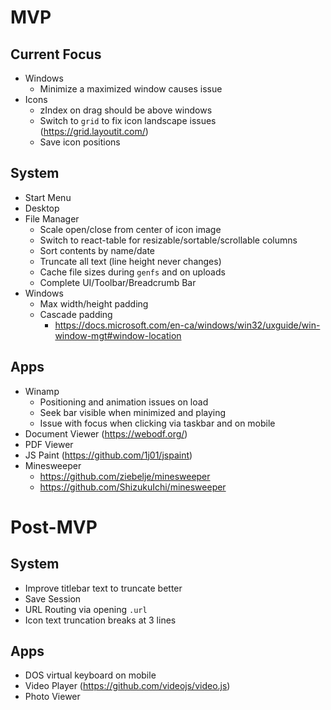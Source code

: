 # MVP

## Current Focus

- Windows
  - Minimize a maximized window causes issue
- Icons
  - zIndex on drag should be above windows
  - Switch to `grid` to fix icon landscape issues (https://grid.layoutit.com/)
  - Save icon positions

## System

- Start Menu
- Desktop
- File Manager
  - Scale open/close from center of icon image
  - Switch to react-table for resizable/sortable/scrollable columns
  - Sort contents by name/date
  - Truncate all text (line height never changes)
  - Cache file sizes during `genfs` and on uploads
  - Complete UI/Toolbar/Breadcrumb Bar
- Windows
  - Max width/height padding
  - Cascade padding
    - https://docs.microsoft.com/en-ca/windows/win32/uxguide/win-window-mgt#window-location

## Apps

- Winamp
  - Positioning and animation issues on load
  - Seek bar visible when minimized and playing
  - Issue with focus when clicking via taskbar and on mobile
- Document Viewer (https://webodf.org/)
- PDF Viewer
- JS Paint (https://github.com/1j01/jspaint)
- Minesweeper
  - https://github.com/ziebelje/minesweeper
  - https://github.com/ShizukuIchi/minesweeper

# Post-MVP

## System

- Improve titlebar text to truncate better
- Save Session
- URL Routing via opening `.url`
- Icon text truncation breaks at 3 lines

## Apps

- DOS virtual keyboard on mobile
- Video Player (https://github.com/videojs/video.js)
- Photo Viewer
